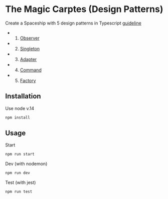 # The Magic Carptes (Design Patterns)

Create a Spaceship with 5 design patterns in Typescript [guideline](https://design-patterns-project.vercel.app/)

- 1. [Observer](https://refactoring.guru/design-patterns/observer)
- 2. [Singleton](https://refactoring.guru/design-patterns/singleton)
- 3. [Adapter](https://refactoring.guru/design-patterns/adapter)
- 4. [Command](https://refactoring.guru/design-patterns/command)
- 5. [Factory](https://refactoring.guru/design-patterns/factory-method)

## Installation

Use node v.14

```bash
npm install
```

## Usage

Start

```bash
npm run start
```

Dev (with nodemon)

```bash
npm run dev
```

Test (with jest)

```bash
npm run test
```
